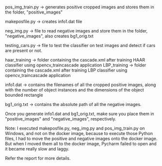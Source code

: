 pos_img_train.py -> generates positive cropped images and stores them in the folder, "positive_images"

makeposfile.py -> creates info1.dat file

neg_img.py -> file to read negative images and store them in the folder, "negative_images", also creates bg1_orig.txt
	      
testing_cars.py -> file to test the classifier on test images and detect if cars are present or not.

haar_training -> folder containing the cascade.xml after training HAAR classifier using opencv_traincascade application
LBP_training -> folder containing the cascade.xml after training LBP classifier using opencv_traincascade application

info1.dat -> contains the filenames of all the cropped positive images, along with the number of object instances and the dimensions of the object bounded rectangle

bg1_orig.txt -> contains the absolute path of all the negative images.

Once you generate info1.dat and bg1_orig.txt, make sure you place them in "positive_images" and "negative_images", respectively.

Note: I executed makeposfile.py, neg_img.py and pos_img_train.py on Windows, and not on the docker image, because to execute those Python files, I had to move the positive and negative images onto the docker image. But when I moved them all to the docker image, Pycharm failed to open and it became really slow and laggy.



Refer the report for more details.

